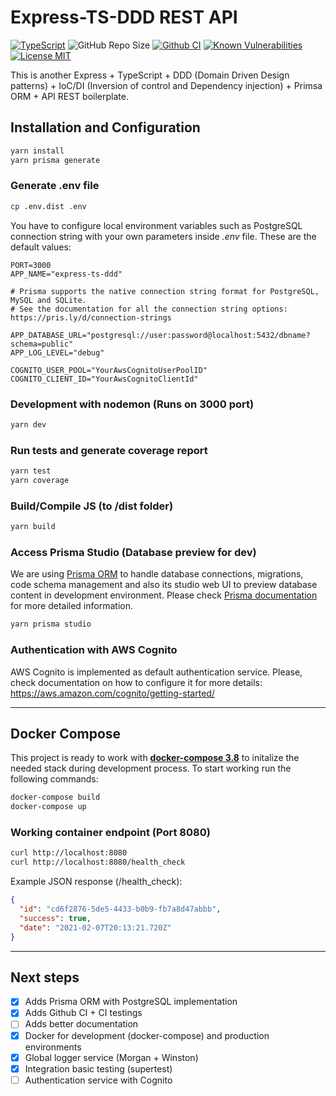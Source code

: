 # Express-TS-DDD REST API

[![TypeScript](https://badges.frapsoft.com/typescript/code/typescript.svg?v=101)](https://www.typescriptlang.org/)
![GitHub Repo Size](https://img.shields.io/github/repo-size/gonzaloplaza/express-ts-ddd)
[![Github CI](https://github.com/gonzaloplaza/express-ts-ddd/workflows/ci/badge.svg)](https://github.com/gonzaloplaza/express-ts-ddd/actions)
[![Known Vulnerabilities](https://snyk.io/test/github/gonzaloplaza/express-ts-ddd/badge.svg)](https://snyk.io/test/github/gonzaloplaza/express-ts-ddd)
[![License MIT](https://img.shields.io/badge/license-MIT-blue.svg)](LICENSE)

This is another Express + TypeScript + DDD (Domain Driven Design patterns) + IoC/DI (Inversion of
control and Dependency injection) + Primsa ORM + API REST boilerplate.

## Installation and Configuration

```bash
yarn install
yarn prisma generate
```

### Generate .env file

```bash
cp .env.dist .env
```

You have to configure local environment variables such as PostgreSQL connection string with your own
parameters inside _.env_ file. These are the default values:

```env
PORT=3000
APP_NAME="express-ts-ddd"

# Prisma supports the native connection string format for PostgreSQL, MySQL and SQLite.
# See the documentation for all the connection string options: https://pris.ly/d/connection-strings

APP_DATABASE_URL="postgresql://user:password@localhost:5432/dbname?schema=public"
APP_LOG_LEVEL="debug"

COGNITO_USER_POOL="YourAwsCognitoUserPoolID"
COGNITO_CLIENT_ID="YourAwsCognitoClientId"

```

### Development with nodemon (Runs on 3000 port)

```bash
yarn dev
```

### Run tests and generate coverage report

```bash
yarn test
yarn coverage
```

### Build/Compile JS (to /dist folder)

```bash
yarn build
```

### Access Prisma Studio (Database preview for dev)

We are using [Prisma ORM](https://prisma.io) to handle database connections, migrations, code schema
management and also its studio web UI to preview database content in development environment. Please
check [Prisma documentation](https://www.prisma.io/docs/) for more detailed information.

```bash
yarn prisma studio
```

### Authentication with AWS Cognito

AWS Cognito is implemented as default authentication service. Please, check documentation on how to
configure it for more details: https://aws.amazon.com/cognito/getting-started/

---

## Docker Compose

This project is ready to work with **[docker-compose 3.8](https://docs.docker.com/compose/)** to
initalize the needed stack during development process. To start working run the following commands:

```bash
docker-compose build
docker-compose up
```

### Working container endpoint (Port 8080)

```bash
curl http://localhost:8080
curl http://localhost:8080/health_check
```

Example JSON response (/health_check):

```json
{
  "id": "cd6f2876-5de5-4433-b0b9-fb7a8d47abbb",
  "success": true,
  "date": "2021-02-07T20:13:21.720Z"
}
```

---

## Next steps

- [x] Adds Prisma ORM with PostgreSQL implementation
- [x] Adds Github CI + CI testings
- [ ] Adds better documentation
- [x] Docker for development (docker-compose) and production environments
- [x] Global logger service (Morgan + Winston)
- [x] Integration basic testing (supertest)
- [ ] Authentication service with Cognito
